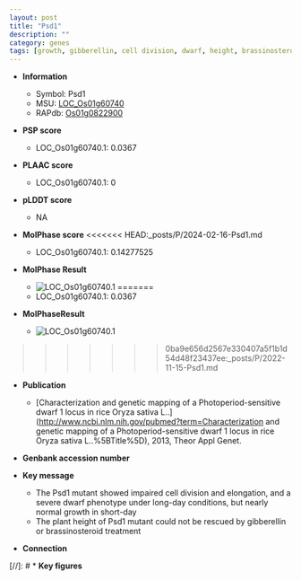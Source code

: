 ```yaml
---
layout: post
title: "Psd1"
description: ""
category: genes
tags: [growth, gibberellin, cell division, dwarf, height, brassinosteroid]
---
```


* **Information**  
    + Symbol: Psd1  
    + MSU: [LOC_Os01g60740](http://rice.plantbiology.msu.edu/cgi-bin/ORF_infopage.cgi?orf=LOC_Os01g60740)  
    + RAPdb: [Os01g0822900](http://rapdb.dna.affrc.go.jp/viewer/gbrowse_details/irgsp1?name=Os01g0822900)  

* **PSP score**  
    + LOC_Os01g60740.1: 0.0367 

* **PLAAC score**  
    + LOC_Os01g60740.1: 0 

* **pLDDT score**
    + NA


* **MolPhase score**
<<<<<<< HEAD:_posts/P/2024-02-16-Psd1.md
    + LOC_Os01g60740.1: 0.14277525

* **MolPhase Result**
    + ![LOC_Os01g60740.1](https://304243504.github.io/Pictures/LOC_Os01g/LOC_Os01g60740.1.png)
=======
    + LOC_Os01g60740.1: 0.0367

* **MolPhaseResult**
    + ![LOC_Os01g60740.1](https://ricepsp.github.io/pictures/LOC_Os01g/LOC_Os01g60740.1.png)
>>>>>>> 0ba9e656d2567e330407a5f1b1d54d48f23437ee:_posts/P/2022-11-15-Psd1.md

* **Publication**  
    + [Characterization and genetic mapping of a Photoperiod-sensitive dwarf 1 locus in rice Oryza sativa L..](http://www.ncbi.nlm.nih.gov/pubmed?term=Characterization and genetic mapping of a Photoperiod-sensitive dwarf 1 locus in rice Oryza sativa L..%5BTitle%5D), 2013, Theor Appl Genet.

* **Genbank accession number**  

* **Key message**  
    + The Psd1 mutant showed impaired cell division and elongation, and a severe dwarf phenotype under long-day conditions, but nearly normal growth in short-day
    + The plant height of Psd1 mutant could not be rescued by gibberellin or brassinosteroid treatment

* **Connection**  

[//]: # * **Key figures**  



